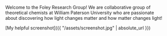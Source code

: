 
Welcome to the Foley Research Group! We are collaborative group of theoretical chemists at William Paterson University who are passionate about discovering how light changes matter and how matter changes light! 

[My helpful screenshot]({{ "/assets/screenshot.jpg" | absolute_url }})

